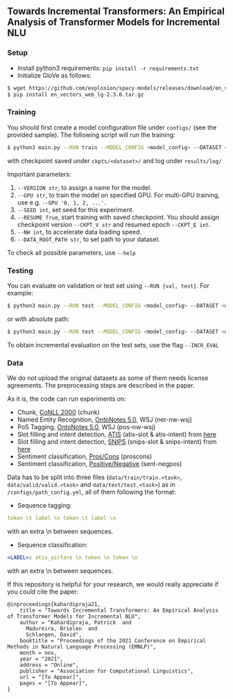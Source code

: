 ## Towards Incremental Transformers: An Empirical Analysis of Transformer Models for Incremental NLU

### Setup
* Install python3 requirements: `pip install -r requirements.txt`
* Initialize GloVe as follows:
```bash
$ wget https://github.com/explosion/spacy-models/releases/download/en_vectors_web_lg-2.3.0/en_vectors_web_lg-2.3.0.tar.gz -O en_vectors_web_lg-2.3.0.tar.gz
$ pip install en_vectors_web_lg-2.3.0.tar.gz
```

### Training
You should first create a model configuration file under `configs/` (see the provided sample). The following script will run the training:
```bash
$ python3 main.py --RUN train --MODEL_CONFIG <model_config> --DATASET <dataset>
```

with checkpoint saved under `ckpts/<dataset>/` and log under `results/log/`

Important parameters:
1. `--VERSION str`, to assign a name for the model.
2. `--GPU str`, to train the model on specified GPU. For multi-GPU training, use e.g. `--GPU '0, 1, 2, ...'`.
3. `--SEED int`, set seed for this experiment.
4. `--RESUME True`, start training with saved checkpoint. You should assign checkpoint version `--CKPT_V str` and resumed epoch `--CKPT_E int`.
5. `--NW int`, to accelerate data loading speed.
6. `--DATA_ROOT_PATH str`, to set path to your dataset.

To check all possible parameters, use `--help`


### Testing
You can evaluate on validation or test set using `--RUN {val, test}`. For example:
```bash
$ python3 main.py --RUN test --MODEL_CONFIG <model_config> --DATASET <dataset> --CKPT_V <model_version> --CKPT_E <model_epoch>
```
or with absolute path:
```bash
$ python3 main.py --RUN test --MODEL_CONFIG <model_config> --DATASET <dataset> --CKPT_PATH <path_to_checkpoint>.ckpt
```

To obtain incremental evaluation on the test sets, use the flag `--INCR_EVAL`

### Data

We do not upload the original datasets as some of them needs license agreements. The preprocessing steps are described in the paper.

As it is, the code can run experiments on:

* Chunk, [CoNLL 2000](https://www.clips.uantwerpen.be/conll2000/chunking/) (chunk)
* Named Entity Recognition, [OntoNotes 5.0](https://catalog.ldc.upenn.edu/LDC2013T19), WSJ (ner-nw-wsj)
* PoS Tagging, [OntoNotes 5.0](https://catalog.ldc.upenn.edu/LDC2013T19), WSJ (pos-nw-wsj)
* Slot filling and intent detection, [ATIS](https://aclanthology.org/H90-1021/) (atis-slot & atis-intent) from [here](https://github.com/ZephyrChenzf/SF-ID-Network-For-NLU)
* Slot filling and intent detection, [SNIPS](https://github.com/snipsco/nlu-benchmark) (snips-slot & snips-intent) from [here](https://github.com/ZephyrChenzf/SF-ID-Network-For-NLU)
* Sentiment classification, [Pros/Cons](http://www.cs.uic.edu/~liub/FBS/pros-cons.rar) (proscons)
* Sentiment classification, [Positive/Negative](http://archive.ics.uci.edu/ml/datasets/Sentiment+Labelled+Sentences) (sent-negpos)

Data has to be split into three files (`data/train/train.<task>`, `data/valid/valid.<task>` and `data/test/test.<task>`) as in `/configs/path_config.yml`, all of them following the format:

* Sequence tagging:
```yml
token \t label \n token \t label \n
```
with an extra \n between sequences.

* Sequence classification:
```yml
<LABEL>: atis_airfare \n token \n token \n
```
with an extra \n between sequences.

If this repository is helpful for your research, we would really appreciate if you could cite the paper:

```
@inproceedings{kahardipraja21,
    title = "Towards Incremental Transformers: An Empirical Analysis of Transformer Models for Incremental NLU",
    author = "Kahardipraja, Patrick  and
      Madureira, Brielen  and
      Schlangen, David",
    booktitle = "Proceedings of the 2021 Conference on Empirical Methods in Natural Language Processing (EMNLP)",
    month = nov,
    year = "2021",
    address = "Online",
    publisher = "Association for Computational Linguistics",
    url = "[To Appear]",
    pages = "[To Appear]",
}
```

